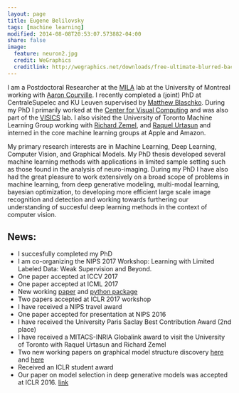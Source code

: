 ```yaml
---
layout: page
title: Eugene Belilovsky
tags: [machine learning]
modified: 2014-08-08T20:53:07.573882-04:00
share: false
image:
  feature: neuron2.jpg
  credit: WeGraphics
  creditlink: http://wegraphics.net/downloads/free-ultimate-blurred-background-pack/
---
```


I am a Postdoctoral Researcher at the [MILA](https://mila.quebec/) lab at the University of Montreal working with [Aaron Courville](https://mila.quebec/en/person/aaron-courville/). I recently completed a (joint) PhD at CentraleSupelec and KU Leuven supervised by [Matthew Blaschko](http://homes.esat.kuleuven.be/~mblaschk/). During my PhD I primarily worked at the [Center for Visual Computing](http://cvn.ecp.fr/) and was also part of the [VISICS](https://www.esat.kuleuven.be/psi/visics) lab. I also visited the University of Toronto Machine Learning Group working with [Richard Zemel](http://www.cs.toronto.edu/~zemel), and [Raquel Urtasun](http://www.cs.toronto.edu/~urtasun/) and interned in the core machine learning groups at Apple and Amazon. 

My primary research interests are in Machine Learning, Deep Learning, Computer Vision, and Graphical Models. My PhD thesis developed several machine learning methods with applications in limited sample setting such as those found in the analysis of neuro-imaging. During my PhD I have also had the great pleasure to work extensively on a broad scope of problems in machine learning, from deep generative modeling, multi-modal learning, bayesian optimization, to developing more efficient large scale image recognition and detection and working towards furthering our understanding of succesful deep learning methods in the context of computer vision. 



## News:
* I succesfully completed my PhD
* I am co-organizing the NIPS 2017 Workshop: Learning with Limited Labeled Data: Weak Supervision and Beyond.
* One paper accepted at ICCV 2017 
* One paper accepted at ICML 2017
* New working [paper](https://arxiv.org/pdf/1703.08961.pdf) and [python package](https://github.com/edouardoyallon/pyscatwave) 
* Two papers accepted at ICLR 2017 workshop
* I have received a NIPS travel award 
* One paper accepted for presentation at NIPS 2016
* I have received the University Paris Saclay Best Contribution Award (2nd place)
* I have received a MITACS-INRIA Globalink award to visit the University of Toronto with Raquel Urtasun and Richard Zemel
* Two new working papers on graphical model structure discovery [here](https://hal.inria.fr/hal-01306491v3/document) and [here](https://hal.inria.fr/hal-01248844/file/main.pdf)
* Received an ICLR student award
* Our paper on model selection in deep generative models was accepted at ICLR 2016. [link](http://arxiv.org/abs/1511.04581)
 
